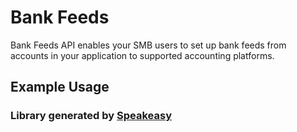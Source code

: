 # Bank Feeds
    
﻿Bank Feeds API enables your SMB users to set up bank feeds from accounts in your application to supported accounting platforms.

<!-- Start SDK Installation -->

<!-- End SDK Installation -->

## Example Usage
<!-- Start SDK Example Usage -->

<!-- End SDK Example Usage -->

<!-- Start SDK Available Operations -->

<!-- End SDK Available Operations -->
### Library generated by [Speakeasy](https://docs.speakeasyapi.dev/docs/using-speakeasy/client-sdks)
